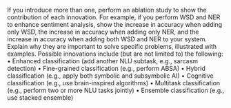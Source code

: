If you introduce more than one, perform an ablation study to show the contribution of each innovation. For example, if you perform WSD and NER to enhance sentiment analysis, show the increase in accuracy when adding only WSD, the increase in accuracy when adding only NER, and the increase in accuracy when adding both WSD and NER to your system. Explain why they are important to solve specific problems, illustrated with examples. Possible innovations include (but are not limited to) the following:
• Enhanced classification (add another NLU subtask, e.g., sarcasm detection)
• Fine-grained classification (e.g., perform ABSA)
• Hybrid classification (e.g., apply both symbolic and subsymbolic AI)
• Cognitive classification (e.g., use brain-inspired algorithms)
• Multitask classification (e.g., perform two or more NLU tasks jointly)
• Ensemble classification (e.g., use stacked ensemble)
